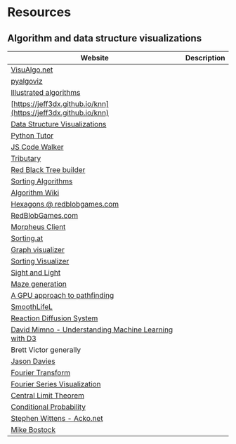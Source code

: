 # Resources

## Algorithm and data structure visualizations
| Website | Description |
|---|---|
| [VisuAlgo.net](https://visualgo.net) ||
| [pyalgoviz](https://pyalgoviz.appspot.com/)||
| [Illustrated algorithms](https://github.com/skidding/illustrated-algorithms)||
| [https://jeff3dx.github.io/knn](https://jeff3dx.github.io/knn)||
| [Data Structure Visualizations](https://www.cs.usfca.edu/~galles/visualization/Algorithms.html)||
| [Python Tutor](http://pythontutor.com/)||
| [JS Code Walker](https://github.com/CrypticSwarm/js-code-walker)||
| [Tributary](https://github.com/enjalot/tributary.io)||
| [Red Black Tree builder](http://gregfjohnson.com/redblackbuilder.html)||
| [Sorting Algorithms](https://www.toptal.com/developers/sorting-algorithms)||
| [Algorithm Wiki](https://thimbleby.gitlab.io/algorithm-wiki-site/)||
| [Hexagons @ redblobgames.com](https://www.redblobgames.com/grids/hexagons/)||
| [RedBlobGames.com](https://www.redblobgames.com/)||
| [Morpheus Client](https://github.com/rkarthick/morpheus-client)||
| [Sorting.at](http://sorting.at/)||
| [Graph visualizer](http://aarondufour.com/tools/graphvisualizer/)||
| [Sorting Visualizer](http://aarondufour.com/tools/visualizer/)||
| [Sight and Light](https://ncase.me/sight-and-light/)||
| [Maze generation](http://weblog.jamisbuck.org/2011/2/7/maze-generation-algorithm-recap)||
| [A GPU approach to pathfinding](https://nullprogram.com/blog/2014/06/22/)||
| [SmoothLifeL](https://www.youtube.com/watch?v=KJe9H6qS82I)||
| [Reaction Diffusion System](https://pmneila.github.io/jsexp/grayscott/)||
| [David Mimno - Understanding Machine Learning with D3](https://www.youtube.com/watch?v=-0Pe30Zz3a0)||
| Brett Victor generally||
| [Jason Davies](https://www.jasondavies.com/)||
| [Fourier Transform](https://en.wikipedia.org/wiki/File:Fourier_transform_time_and_frequency_domains.gif)||
| [Fourier Series Visualization](https://bl.ocks.org/jinroh/7524988)||
| [Central Limit Theorem](http://blog.vctr.me/posts/central-limit-theorem.html)||
| [Conditional Probability](http://setosa.io/conditional/)||
| [Stephen Wittens - Acko.net](http://acko.net/)||
| [Mike Bostock](https://bost.ocks.org/mike/)||
